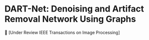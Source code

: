 # DART-Net: Denoising and Artifact Removal Network Using Graphs
📜 [Under Review IEEE Transactions on Image Processing]
  
